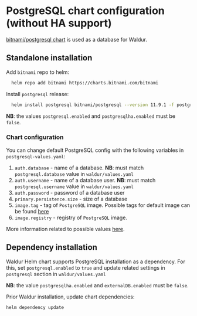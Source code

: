 # PostgreSQL chart configuration (without HA support)

[bitnami/postgresql chart](https://github.com/bitnami/charts/tree/master/bitnami/postgresql)
is used as a database for Waldur.

## Standalone installation

Add `bitnami` repo to helm:

```bash
  helm repo add bitnami https://charts.bitnami.com/bitnami
```

Install `postgresql` release:

```bash
  helm install postgresql bitnami/postgresql --version 11.9.1 -f postgresql-values.yaml
```

**NB**: the values `postgresql.enabled` and `postgresqlha.enabled` must be `false`.

### Chart configuration

You can change default PostgreSQL config with the following variables in `postgresql-values.yaml`:

1. `auth.database` - name of a database.
    **NB**: must match `postgresql.database` value in `waldur/values.yaml`
2. `auth.username` - name of a database user.
    **NB**: must match `postgresql.username` value in `waldur/values.yaml`
3. `auth.password` - password of a database user
4. `primary.persistence.size` - size of a database
5. `image.tag` - tag of `PostgreSQL` image.
    Possible tags for default image can be found [here](https://hub.docker.com/r/bitnami/postgresql/tags)
6. `image.registry` - registry of `PostgreSQL` image.

More information related to possible values [here](https://github.com/bitnami/charts/tree/master/bitnami/postgresql#parameters).

## Dependency installation

Waldur Helm chart supports PostgreSQL installation as a dependency.
For this, set `postgresql.enabled` to `true` and update related settings in `postgresql` section in `waldur/values.yaml`

**NB**: the value `postgresqlha.enabled` and `externalDB.enabled` must be `false`.

Prior Waldur installation, update chart dependencies:

```bash
helm dependency update
```
